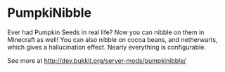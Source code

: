 PumpkiNibble
=============

Ever had Pumpkin Seeds in real life? Now you can nibble on them in Minecraft as well! You can also nibble on cocoa beans, and netherwarts, which gives a hallucination effect. Nearly everything is configurable.

See more at 
http://dev.bukkit.org/server-mods/pumpkinibble/